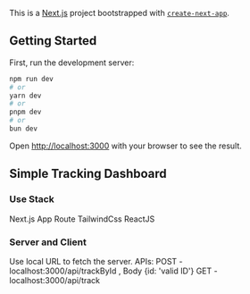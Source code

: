 This is a [Next.js](https://nextjs.org/) project bootstrapped with [`create-next-app`](https://github.com/vercel/next.js/tree/canary/packages/create-next-app).

## Getting Started

First, run the development server:

```bash
npm run dev
# or
yarn dev
# or
pnpm dev
# or
bun dev
```

Open [http://localhost:3000](http://localhost:3000) with your browser to see the result.

## Simple Tracking Dashboard

### Use Stack

Next.js App Route
TailwindCss
ReactJS

### Server and Client

Use local URL to fetch the server.
APIs: 
    POST - localhost:3000/api/trackById , Body {id: 'valid ID'}
    GET - localhost:3000/api/track
